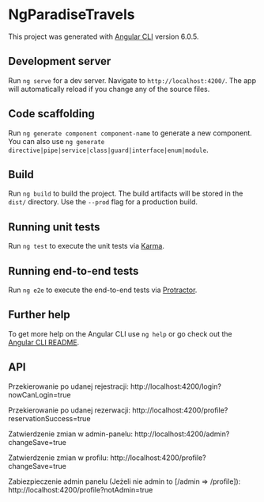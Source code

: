 # NgParadiseTravels

This project was generated with [Angular CLI](https://github.com/angular/angular-cli) version 6.0.5.

## Development server

Run `ng serve` for a dev server. Navigate to `http://localhost:4200/`. The app will automatically reload if you change any of the source files.

## Code scaffolding

Run `ng generate component component-name` to generate a new component. You can also use `ng generate directive|pipe|service|class|guard|interface|enum|module`.

## Build

Run `ng build` to build the project. The build artifacts will be stored in the `dist/` directory. Use the `--prod` flag for a production build.

## Running unit tests

Run `ng test` to execute the unit tests via [Karma](https://karma-runner.github.io).

## Running end-to-end tests

Run `ng e2e` to execute the end-to-end tests via [Protractor](http://www.protractortest.org/).

## Further help

To get more help on the Angular CLI use `ng help` or go check out the [Angular CLI README](https://github.com/angular/angular-cli/blob/master/README.md).

## API

Przekierowanie po udanej rejestracji: http://localhost:4200/login?nowCanLogin=true

Przekierowanie po udanej rezerwacji: http://localhost:4200/profile?reservationSuccess=true

Zatwierdzenie zmian w admin-panelu: http://localhost:4200/admin?changeSave=true

Zatwierdzenie zmian w profilu: http://localhost:4200/profile?changeSave=true

Zabiezpieczenie admin panelu (Jeżeli nie admin to [/admin => /profile]): http://localhost:4200/profile?notAdmin=true
